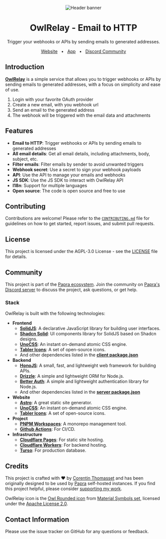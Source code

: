 <p align="center">
<picture>
    <source srcset="./.github/icon-dark.png" media="(prefers-color-scheme: light)">
    <source srcset="./.github/icon-light.png" media="(prefers-color-scheme: dark)">
    <img src="./.github/icon-dark.png" alt="Header banner">
</picture>
</p>

<h1 align="center">
  OwlRelay - Email to HTTP
</h1>
<p align="center">
  Trigger your webhooks or APIs by sending emails to generated addresses.
</p>

<p align="center">
  <a href="https://owlrelay.email">Website</a>
  <span>&nbsp;&nbsp;•&nbsp;&nbsp;</span>
  <a href="https://app.owlrelay.email">App</a>
  <span>&nbsp;&nbsp;•&nbsp;&nbsp;</span>
  <a href="https://discord.gg/8UPjzsrBNF">Discord Community</a>
</p>

## Introduction

**[OwlRelay](https://owlrelay.email)** is a simple service that allows you to trigger webhooks or APIs by sending emails to generated addresses, with a focus on simplicity and ease of use.

1. Login with your favorite OAuth provider
2. Create a new email, with you webhook url
3. Send an email to the generated address
4. The webhook will be triggered with the email data and attachments

## Features

- **Email to HTTP**: Trigger webhooks or APIs by sending emails to generated addresses
- **All email details**: Get all email details, including attachments, body, subject, etc.
- **Filter emails**: Filter emails by sender to avoid unwanted triggers
- **Webhook secret**: Use a secret to sign your webhook payloads
- **API**: Use the API to manage your emails and webhooks
- **JS SDK**: Use the JS SDK to interact with OwlRelay API
- **I18n**: Support for multiple languages
- **Open source**: The code is open source and free to use

## Contributing

Contributions are welcome! Please refer to the [`CONTRIBUTING.md`](./CONTRIBUTING.md) file for guidelines on how to get started, report issues, and submit pull requests.

## License

This project is licensed under the AGPL-3.0 License - see the [LICENSE](./LICENSE) file for details.

## Community

This project is part of the [Papra ecosystem](https://github.com/papra-hq).
Join the community on [Papra's Discord server](https://discord.gg/8UPjzsrBNF) to discuss the project, ask questions, or get help.


### Stack

OwlRelay is built with the following technologies:

- **Frontend**
  - **[SolidJS](https://www.solidjs.com)**: A declarative JavaScript library for building user interfaces.
  - **[Shadcn Solid](https://shadcn-solid.com/)**: UI components library for SolidJS based on Shadcn designs.
  - **[UnoCSS](https://unocss.dev/)**: An instant on-demand atomic CSS engine.
  - **[Tabler Icons](https://tablericons.com/)**: A set of open-source icons.
  - And other dependencies listed in the **[client package.json](./apps/papra-client/package.json)**
- **Backend**
  - **[HonoJS](https://hono.dev/)**: A small, fast, and lightweight web framework for building APIs.
  - **[Drizzle](https://orm.drizzle.team/)**: A simple and lightweight ORM for Node.js.
  - **[Better Auth](https://better-auth.com/)**: A simple and lightweight authentication library for Node.js.
  - And other dependencies listed in the **[server package.json](./apps/papra-server/package.json)**
- **Website**
  - **[Astro](https://astro.build)**: A great static site generator.
  - **[UnoCSS](https://unocss.dev/)**: An instant on-demand atomic CSS engine.
  - **[Tabler Icons](https://tablericons.com/)**: A set of open-source icons.
- **Project**
  - **[PNPM Workspaces](https://pnpm.io/workspaces)**: A monorepo management tool.
  - **[Github Actions](https://github.com/features/actions)**: For CI/CD.
- **Infrastructure**
  - **[Cloudflare Pages](https://pages.cloudflare.com/)**: For static site hosting.
  - **[Cloudflare Workers](https://workers.cloudflare.com/)**: For backend hosting.
  - **[Turso](https://turso.tech/)**: For production database.

## Credits

This project is crafted with ❤️ by [Corentin Thomasset](https://corentin.tech) and has been originally designed to be used by [Papra](https://papra.app) self-hosted instances.
If you find this project helpful, please consider [supporting my work](https://buymeacoffee.com/cthmsst).

OwlRelay icon is the [Owl Rounded icon](https://icones.js.org/collection/all?icon=material-symbols:owl-rounded) from [Material Symbols set](https://github.com/google/material-design-icons), licensed under the [Apache License 2.0](https://www.apache.org/licenses/LICENSE-2.0).

## Contact Information

Please use the issue tracker on GitHub for any questions or feedback.
